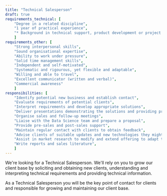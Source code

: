 ```yaml
---
title: "Technical Salesperson"
draft: true
requirements_technical: [
	"Degree in a related discipline",
	"1 year of practical experience",
	"* Background in technical support, product development or project management"
	]
requirements_other: [
	"Strong interpersonal skills",
	"Sound organisational expertise",
	"Ability to work under pressure",
	"Solid time management skills",
	"Independent and self-motivated",
	"Systematic and rigourous, yet flexible and adaptable",
	"Willing and able to travel",
	"Excellent communicator (written and verbal)",
	"Commercial awareness"
	]
responsibilities: [
	"Identify potential new business and establish contact",
	"Evaluate requirements of potential clients",
	"Interpret requirements and develop appropriate solutions",
	"Deliver presentations demonstrating the solutions and providing product education",
	"Organise sales and follow-up meetings",
	"Liaise with the Data Science team and prepare a proposal",
	"Provide pre-sales and post-sales support",
	"Maintain regular contact with clients to obtain feedback",
	"Advise clients of suitable updates and new technologies they might find beneficial",
	"Assist in market research to modify and extend offering to adapt to the evolving environment",
	"Write reports and sales literature",
	]
---
```


We're looking for a Technical Salesperson. We'll rely on you to grow our client base by soliciting and obtaining new clients, understanding and interpreting technical requirements and providing technical information.

As a Technical Salesperson you will be the key point of contact for clients and responsible for growing and maintaining our client base.